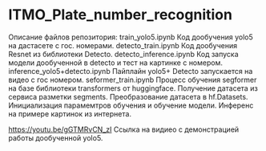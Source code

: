 # ITMO_Plate_number_recognition

Описание файлов репозитория:
train_yolo5.ipynb                Код дообучения yolo5 на дастасете с гос. номерами.
detecto_train.ipynb              Код дообучения Resnet из библиотеки Detecto.
detecto_inference.ipynb          Код запуска модели дообученной в detecto и тест на картинке с номером.
inference_yolo5+detecto.ipynb    Пайплайн yolo5+ Detecto запускается на видео с гос номером.
seformer_train.ipynb             Процесс обучения segformer на базе библиотеки transformers от huggingface.
                                 Получение датасета из сервиса разметки segments. Преобразование датасета в hf.Datasets.
                                 Инициализация парамемтров обучения и обучение модели.
                                 Инференс на примере картинок из интернета.


https://youtu.be/gGTMRvCN_zI     Ссылка на видиео с демонстрацией работы дообученной yolo5.  
